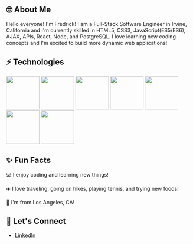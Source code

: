 ## 🤓 About Me

Hello everyone! I'm Fredrick! I am a Full-Stack Software Engineer in Irvine, California and I'm currently skilled in HTML5, CSS3, JavaScript(ES5/ES6), AJAX, APIs, React, Node, and PostgreSQL. I love learning new coding concepts and I'm excited to build more dynamic web applications!

## ⚡ Technologies

<p float="left>
  <img src="https://user-images.githubusercontent.com/103611252/175393469-6695629c-b745-4439-b50f-ce98e1a83b3a.png" width="90">
  <img src="https://user-images.githubusercontent.com/103611252/175387561-c5b0b801-6bec-4740-b82c-923e67f9011d.png" width="90">
  <img src="https://user-images.githubusercontent.com/103611252/175387573-dd450c03-f0d0-4a55-a04c-9d7a46173dbe.png" width="90">
  <img src="https://user-images.githubusercontent.com/103611252/175387590-eb5ba6c4-eb49-404e-920a-fa768c0b6fc3.png" width="90">
  <img src="https://user-images.githubusercontent.com/103611252/175387456-a5f18ece-947d-496d-ad53-15bbb3345b24.png" width="90">
  <img src="https://user-images.githubusercontent.com/103611252/175387496-7da9911d-b0bb-4960-87dd-df60dd14fac6.png" width="90">
  <img src="https://user-images.githubusercontent.com/103611252/175407865-2c01983b-25e5-4752-b26a-41968a6bf600.png" width="90">
  <img src="https://user-images.githubusercontent.com/103611252/175387521-9305a1c7-3a88-47dc-9544-7534c22b6216.png" width="90">
</p>

                                                                                                                               
## ✨ Fun Facts

💻 I enjoy coding and learning new things!

✈️ I love traveling, going on hikes, playing tennis, and trying new foods!

📍 I'm from Los Angeles, CA!

## 🤝 Let's Connect

* [LinkedIn](https://www.linkedin.com/in/fredrick-rana/)
